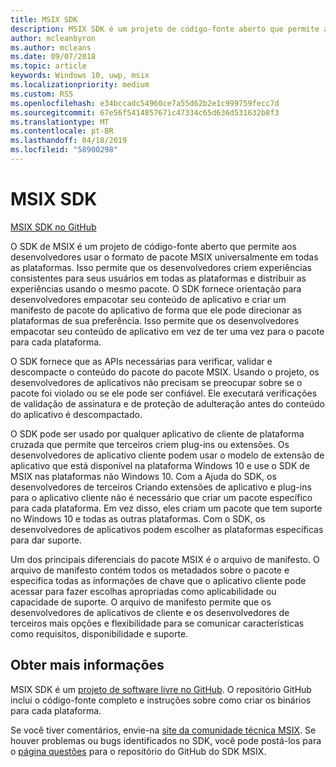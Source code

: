 ```yaml
---
title: MSIX SDK
description: MSIX SDK é um projeto de código-fonte aberto que permite aos desenvolvedores usar o formato de pacote MSIX universalmente em todas as plataformas.
author: mcleanbyron
ms.author: mcleans
ms.date: 09/07/2018
ms.topic: article
keywords: Windows 10, uwp, msix
ms.localizationpriority: medium
ms.custom: RS5
ms.openlocfilehash: e34bccadc54960ce7a55d62b2e1c999759fecc7d
ms.sourcegitcommit: 67e56f5414857671c47334c65d636d531632b8f3
ms.translationtype: MT
ms.contentlocale: pt-BR
ms.lasthandoff: 04/18/2019
ms.locfileid: "58900298"
---
```

# <a name="msix-sdk"></a>MSIX SDK 

<div class="nextstepaction"><p><a class="x-hidden-focus" href="https://github.com/Microsoft/msix-packaging" data-linktype="external">MSIX SDK no GitHub</a></p></div>

O SDK de MSIX é um projeto de código-fonte aberto que permite aos desenvolvedores usar o formato de pacote MSIX universalmente em todas as plataformas. Isso permite que os desenvolvedores criem experiências consistentes para seus usuários em todas as plataformas e distribuir as experiências usando o mesmo pacote. O SDK fornece orientação para desenvolvedores empacotar seu conteúdo de aplicativo e criar um manifesto de pacote do aplicativo de forma que ele pode direcionar as plataformas de sua preferência. Isso permite que os desenvolvedores empacotar seu conteúdo de aplicativo em vez de ter uma vez para o pacote para cada plataforma.

O SDK fornece que as APIs necessárias para verificar, validar e descompacte o conteúdo do pacote do pacote MSIX. Usando o projeto, os desenvolvedores de aplicativos não precisam se preocupar sobre se o pacote foi violado ou se ele pode ser confiável. Ele executará verificações de validação de assinatura e de proteção de adulteração antes do conteúdo do aplicativo é descompactado.

O SDK pode ser usado por qualquer aplicativo de cliente de plataforma cruzada que permite que terceiros criem plug-ins ou extensões. Os desenvolvedores de aplicativo cliente podem usar o modelo de extensão de aplicativo que está disponível na plataforma Windows 10 e use o SDK de MSIX nas plataformas não Windows 10. Com a Ajuda do SDK, os desenvolvedores de terceiros Criando extensões de aplicativo e plug-ins para o aplicativo cliente não é necessário que criar um pacote específico para cada plataforma. Em vez disso, eles criam um pacote que tem suporte no Windows 10 e todas as outras plataformas. Com o SDK, os desenvolvedores de aplicativos podem escolher as plataformas específicas para dar suporte.

Um dos principais diferenciais do pacote MSIX é o arquivo de manifesto. O arquivo de manifesto contém todos os metadados sobre o pacote e especifica todas as informações de chave que o aplicativo cliente pode acessar para fazer escolhas apropriadas como aplicabilidade ou capacidade de suporte. O arquivo de manifesto permite que os desenvolvedores de aplicativos de cliente e os desenvolvedores de terceiros mais opções e flexibilidade para se comunicar características como requisitos, disponibilidade e suporte.

## <a name="get-more-info"></a>Obter mais informações

MSIX SDK é um [projeto de software livre no GitHub](https://github.com/Microsoft/msix-packaging). O repositório GitHub inclui o código-fonte completo e instruções sobre como criar os binários para cada plataforma.

Se você tiver comentários, envie-na [site da comunidade técnica MSIX](https://techcommunity.microsoft.com/t5/MSIX/ct-p/MSIX). Se houver problemas ou bugs identificados no SDK, você pode postá-los para o [página questões](https://github.com/Microsoft/msix-packaging/issues) para o repositório do GitHub do SDK MSIX.